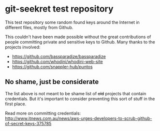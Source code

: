 # git-seekret test repository

This test repository some random found keys around the Internet in different
files, mostly from Github.

This couldn't have been made possible without the great contributions of people
committing private and sensitive keys to Github. Many thanks to the projects
involved:

- https://github.com/bassparadize/bassparadize
- https://github.com/whodini/whodini-web-site
- https://github.com/snappler-hub/puntos

## No shame, just be considerate

The list above is not meant to be shame list of ~~old~~ projects that contain
credentials. But it's important to consider preventing this sort of stuff in the
first place.

Read more on committing credentials: http://www.itnews.com.au/news/aws-urges-developers-to-scrub-github-of-secret-keys-375785
